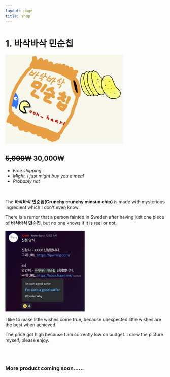 ```yaml
---
layout: page
title: shop
---
```


# 1. 바삭바삭 민순칩
<img src="/files/shop/chip.jpeg" width="370"/>

## ~~5,000₩~~ 30,000₩
- *Free shipping*
- *Might, I just might buy you a meal*
- *Probably not*

<br>

The **바삭바삭 민순칩(Crunchy crunchy minsun chip)** is made with mysterious ingredient which I don't even know. 

There is a rumor that a person fainted in Sweden after having just one piece of **바삭바삭 민순칩**, but no one knows if it is real or not.

<img src="/files/shop/discord.png" width="250"/>

I like to make little wishes come true, because unexpected little wishes are the best when achieved.

The price got high because I am currently low on budget. I drew the picture myself, please enjoy.

<br><br>

### More product coming soon......